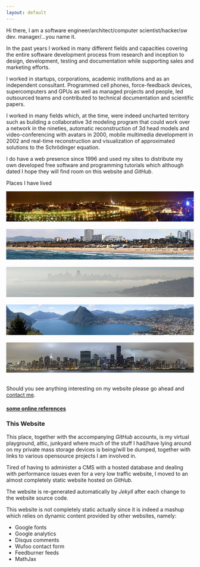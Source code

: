 ```yaml
---
layout: default
---
```


Hi there, I am a software engineer/architect/computer scientist/hacker/sw dev. manager/...you name it.  

In the past years I worked in many different fields and capacities covering the entire software development process
from research and inception to design, development, testing and documentation while supporting sales and
marketing efforts.

I worked in startups, corporations, academic institutions and as an independent consultant. 
Programmed cell phones, force-feedback devices, supercomputers and GPUs as well as managed projects and people,
led outsourced teams and contributed to technical documentation and scientific papers.

I worked in many fields which, at the time, were indeed uncharted territory such as building a collaborative
3d modeling program that could work over a network in the nineties, automatic reconstruction of 3d head models 
and video-conferencing with avatars in 2000, mobile multimedia development in 2002 and real-time 
reconstruction and visualization of approximated solutions to the Schrödinger equation.

I do have a web presence since 1996 and used my sites to distribute my own developed free software and 
programming tutorials which although dated I hope they will find room on this website and _GitHub_.

Places I have lived

<div style="text-align: right"><img src="torino_night_small.jpg"/></div><br/>

<div style="text-align: right"><img src="santamonica_small.jpg"/></div><br/>

<div style="text-align: right"><img src="sf_small.jpg"/></div><br/>

<div style="text-align: right"><img src="lugano_small.jpg"/></div><br/>

<!--...and regularly travel to the US, mainly to New York City, and less frequently to the Bay Area.-->

<div style="text-align: right"><img src="ny_small.jpg"/></div><br/>

Should you see anything interesting on my website please go ahead and [contact me](/site/contact).

#### [some online references](http://scholar.google.ch/scholar?q=%22u.+varetto%22&btnG=&hl=en&as_sdt=0%2C5)

### This Website

This place, together with the accompanying _GitHub_ accounts, is my virtual playground, attic, junkyard 
where much of the stuff I had/have lying around on my private mass storage devices is being/will be
dumped, together with links to various opensource projects I am involved in.  

Tired of having to administer a CMS with a hosted database and dealing with performance
issues even for a very low traffic website, I moved to an almost completely static website
hosted on _GitHub_. 

The website is re-generated automatically by _Jekyll_ after each change to the website source code. 

This website is not completely static actually since it is indeed a mashup which relies on
dynamic content provided by other websites, namely:

* Google fonts
* Google analytics
* Disqus comments
* Wufoo contact form
* Feedburner feeds
* MathJax

